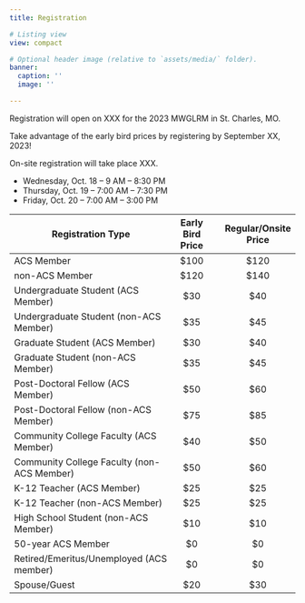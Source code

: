 ```yaml
---
title: Registration

# Listing view
view: compact

# Optional header image (relative to `assets/media/` folder).
banner:
  caption: ''
  image: ''

---
```

Registration will open on XXX for the 2023 MWGLRM in St. Charles, MO.

Take advantage of the early bird prices by registering by September XX, 2023!

On-site registration will take place XXX.

* Wednesday, Oct. 18 –  9 AM – 8:30 PM
* Thursday, Oct. 19 –  7:00 AM –  7:30 PM
* Friday, Oct. 20 –  7:00 AM – 3:00 PM

| Registration Type                          | Early Bird<br>Price |   | Regular/Onsite<br>Price |
|--------------------------------------------|:-------------------:|---|:-----------------------:|
| ACS Member                                 |         $100        |   |           $120          |
| non-ACS Member                             |         $120        |   |           $140          |
| Undergraduate Student (ACS Member)         |         $30         |   |           $40           |
| Undergraduate Student (non-ACS Member)     |         $35         |   |           $45           |
| Graduate Student (ACS Member)              |         $30         |   |           $40           |
| Graduate Student (non-ACS Member)          |         $35         |   |           $45           |
| Post-Doctoral Fellow (ACS Member)          |         $50         |   |           $60           |
| Post-Doctoral Fellow (non-ACS Member)      |         $75         |   |           $85           |
| Community College Faculty (ACS Member)     |         $40         |   |           $50           |
| Community College Faculty (non-ACS Member) |         $50         |   |           $60           |
| K-12 Teacher (ACS Member)                  |         $25         |   |           $25           |
| K-12 Teacher (non-ACS Member)              |         $25         |   |           $25           |
| High School Student (non-ACS Member)       |         $10         |   |           $10           |
| 50-year ACS Member                         |          $0         |   |            $0           |
| Retired/Emeritus/Unemployed (ACS member)   |          $0         |   |            $0           |
| Spouse/Guest                               |         $20         |   |           $30           |